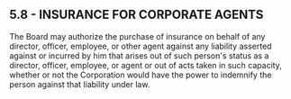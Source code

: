 ## **5.8 - INSURANCE FOR CORPORATE AGENTS**

The Board may authorize the purchase of insurance on behalf of any director, officer, employee, or other agent against any liability asserted against or incurred by him that arises out of such person's status as a director, officer, employee, or agent or out of acts taken in such capacity, whether or not the Corporation would have the power to indemnify the person against that liability under law.
